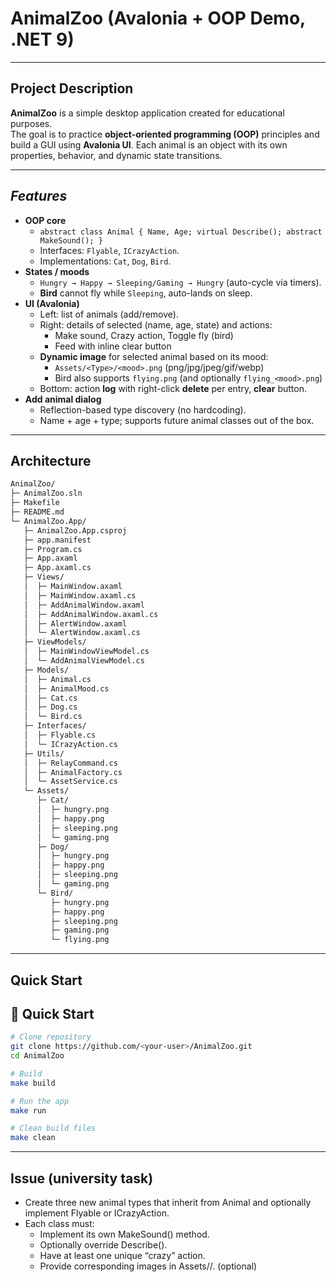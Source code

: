 # AnimalZoo (Avalonia + OOP Demo, .NET 9)

---

##  Project Description

**AnimalZoo** is a simple desktop application created for educational purposes.  
The goal is to practice **object-oriented programming (OOP)** principles and build a GUI using **Avalonia UI**. 
Each animal is an object with its own properties, behavior, and dynamic state transitions.

 ---

## ***Features***

- **OOP core**
    - `abstract class Animal { Name, Age; virtual Describe(); abstract MakeSound(); }`
    - Interfaces: `Flyable`, `ICrazyAction`.
    - Implementations: `Cat`, `Dog`, `Bird`.
- **States / moods**
    - `Hungry → Happy → Sleeping/Gaming → Hungry` (auto-cycle via timers).
    - **Bird** cannot fly while `Sleeping`, auto-lands on sleep.
- **UI (Avalonia)**
    - Left: list of animals (add/remove).
    - Right: details of selected (name, age, state) and actions:
        - Make sound, Crazy action, Toggle fly (bird)
        - Feed with inline clear button
    - **Dynamic image** for selected animal based on its mood:
        - `Assets/<Type>/<mood>.png` (png/jpg/jpeg/gif/webp)
        - Bird also supports `flying.png` (and optionally `flying_<mood>.png`)
    - Bottom: action **log** with right-click **delete** per entry, **clear** button.
- **Add animal dialog**
    - Reflection-based type discovery (no hardcoding).
    - Name + age + type; supports future animal classes out of the box.

---

## **Architecture** 
```bash
AnimalZoo/
├─ AnimalZoo.sln
├─ Makefile
├─ README.md
└─ AnimalZoo.App/
   ├─ AnimalZoo.App.csproj
   ├─ app.manifest  
   ├─ Program.cs
   ├─ App.axaml
   ├─ App.axaml.cs
   ├─ Views/
   │  ├─ MainWindow.axaml
   │  ├─ MainWindow.axaml.cs
   │  ├─ AddAnimalWindow.axaml
   │  ├─ AddAnimalWindow.axaml.cs
   │  ├─ AlertWindow.axaml
   │  └─ AlertWindow.axaml.cs
   ├─ ViewModels/
   │  ├─ MainWindowViewModel.cs        
   │  └─ AddAnimalViewModel.cs         
   ├─ Models/
   │  ├─ Animal.cs                     
   │  ├─ AnimalMood.cs                 
   │  ├─ Cat.cs
   │  ├─ Dog.cs
   │  └─ Bird.cs                       
   ├─ Interfaces/
   │  ├─ Flyable.cs                    
   │  └─ ICrazyAction.cs               
   ├─ Utils/
   │  ├─ RelayCommand.cs
   │  ├─ AnimalFactory.cs             
   │  └─ AssetService.cs               
   └─ Assets/
      ├─ Cat/
      │  ├─ hungry.png
      │  ├─ happy.png
      │  ├─ sleeping.png
      │  └─ gaming.png
      ├─ Dog/
      │  ├─ hungry.png
      │  ├─ happy.png
      │  ├─ sleeping.png
      │  └─ gaming.png
      └─ Bird/
         ├─ hungry.png
         ├─ happy.png
         ├─ sleeping.png
         ├─ gaming.png
         └─ flying.png                 
```
---

## **Quick Start**
## 🚀 Quick Start

```bash
# Clone repository
git clone https://github.com/<your-user>/AnimalZoo.git
cd AnimalZoo

# Build
make build

# Run the app
make run

# Clean build files
make clean
```
 ---

## **Issue** (university task)
- Create three new animal types that inherit from Animal and optionally implement Flyable or ICrazyAction.
- Each class must:
  - Implement its own MakeSound() method.
  - Optionally override Describe().
  - Have at least one unique “crazy” action.
  - Provide corresponding images in Assets/<AnimalName>/. (optional)